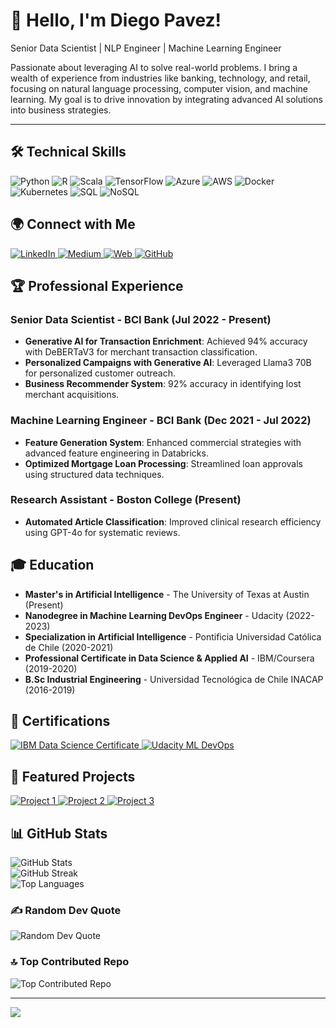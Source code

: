 <div class="center">

# 👋 Hello, I'm Diego Pavez!

Senior Data Scientist | NLP Engineer | Machine Learning Engineer

Passionate about leveraging AI to solve real-world problems. I bring a wealth of experience from industries like banking, technology, and retail, focusing on natural language processing, computer vision, and machine learning. My goal is to drive innovation by integrating advanced AI solutions into business strategies.

---

## 🛠️ Technical Skills
<div class="tech-stack">
  <img src="https://img.shields.io/badge/python-3670A0?style=for-the-badge&logo=python&logoColor=ffdd54" alt="Python">
  <img src="https://img.shields.io/badge/R-%23276DC3.svg?style=for-the-badge&logo=r&logoColor=white" alt="R">
  <img src="https://img.shields.io/badge/Scala-%23DC322F.svg?style=for-the-badge&logo=scala&logoColor=white" alt="Scala">
  <img src="https://img.shields.io/badge/TensorFlow-%23FF6F00.svg?style=for-the-badge&logo=TensorFlow&logoColor=white" alt="TensorFlow">
  <img src="https://img.shields.io/badge/Azure-%230072C6.svg?style=for-the-badge&logo=microsoftazure&logoColor=white" alt="Azure">
  <img src="https://img.shields.io/badge/AWS-%23FF9900.svg?style=for-the-badge&logo=amazon-aws&logoColor=white" alt="AWS">
  <img src="https://img.shields.io/badge/Docker-%230db7ed.svg?style=for-the-badge&logo=docker&logoColor=white" alt="Docker">
  <img src="https://img.shields.io/badge/Kubernetes-%23326ce5.svg?style=for-the-badge&logo=kubernetes&logoColor=white" alt="Kubernetes">
  <img src="https://img.shields.io/badge/SQL-%2307405e.svg?style=for-the-badge&logo=postgresql&logoColor=white" alt="SQL">
  <img src="https://img.shields.io/badge/NoSQL-%2307405e.svg?style=for-the-badge&logo=mongodb&logoColor=white" alt="NoSQL">
</div>

## 🌍 Connect with Me
<div class="social-icons">
  <a href="https://www.linkedin.com/in/diegobot/" target="_blank">
    <img src="https://img.shields.io/badge/LinkedIn-%230077B5.svg?logo=linkedin&logoColor=white" alt="LinkedIn">
  </a>
  <a href="https://medium.com/@diego.pavezo" target="_blank">
    <img src="https://img.shields.io/badge/Medium-12100E?logo=medium&logoColor=white" alt="Medium">
  </a>
  <a href="https://quartz-bonnet-553.notion.site/Voyager-DBSCAN-7924c8bf91e54d73887608e166480df0" target="_blank">
    <img src="https://img.shields.io/badge/Notion-12100E?logo=notion&logoColor=white" alt="Web">
  </a>
  <a href="https://github.com/kronenflex" target="_blank">
    <img src="https://img.shields.io/badge/GitHub-%23121011.svg?logo=github&logoColor=white" alt="GitHub">
  </a>
</div>

## 🏆 Professional Experience
### Senior Data Scientist - BCI Bank (Jul 2022 - Present)
- **Generative AI for Transaction Enrichment**: Achieved 94% accuracy with DeBERTaV3 for merchant transaction classification.
- **Personalized Campaigns with Generative AI**: Leveraged Llama3 70B for personalized customer outreach.
- **Business Recommender System**: 92% accuracy in identifying lost merchant acquisitions.

### Machine Learning Engineer - BCI Bank (Dec 2021 - Jul 2022)
- **Feature Generation System**: Enhanced commercial strategies with advanced feature engineering in Databricks.
- **Optimized Mortgage Loan Processing**: Streamlined loan approvals using structured data techniques.

### Research Assistant - Boston College (Present)
- **Automated Article Classification**: Improved clinical research efficiency using GPT-4o for systematic reviews.

## 🎓 Education
- **Master's in Artificial Intelligence** - The University of Texas at Austin (Present)
- **Nanodegree in Machine Learning DevOps Engineer** - Udacity (2022-2023)
- **Specialization in Artificial Intelligence** - Pontificia Universidad Católica de Chile (2020-2021)
- **Professional Certificate in Data Science & Applied AI** - IBM/Coursera (2019-2020)
- **B.Sc Industrial Engineering** - Universidad Tecnológica de Chile INACAP (2016-2019)

## 🏅 Certifications
<div class="certifications">
  <a href="https://www.coursera.org/account/accomplishments/certificate/CERTIFICATE_ID" target="_blank">
    <img src="https://img.shields.io/badge/IBM%20Data%20Science%20Professional%20Certificate-blue?style=flat-square&logo=ibm&logoColor=white" alt="IBM Data Science Certificate">
  </a>
  <a href="https://www.udacity.com/certificate/PFHACZMM" target="_blank">
    <img src="https://img.shields.io/badge/Udacity%20Machine%20Learning%20DevOps%20Engineer-purple?style=flat-square&logo=udacity&logoColor=white" alt="Udacity ML DevOps">
  </a>
</div>

## 🚀 Featured Projects
<div class="projects">
  <a href="https://github.com/kronenflex/project1" target="_blank">
    <img src="https://img.shields.io/badge/Project1-%23ff69b4.svg?style=flat-square&logo=github&logoColor=white" alt="Project 1">
  </a>
  <a href="https://github.com/kronenflex/project2" target="_blank">
    <img src="https://img.shields.io/badge/Project2-%23121011.svg?style=flat-square&logo=github&logoColor=white" alt="Project 2">
  </a>
  <a href="https://github.com/kronenflex/project3" target="_blank">
    <img src="https://img.shields.io/badge/Project3-%230077B5.svg?style=flat-square&logo=github&logoColor=white" alt="Project 3">
  </a>
</div>

## 📊 GitHub Stats
<img src="https://github-readme-stats.vercel.app/api?username=kronenflex&theme=catppuccin_mocha&hide_border=false&include_all_commits=false&count_private=false" alt="GitHub Stats"><br/>
<img src="https://github-readme-streak-stats.herokuapp.com/?user=kronenflex&theme=catppuccin_mocha&hide_border=false" alt="GitHub Streak"><br/>
<img src="https://github-readme-stats.vercel.app/api/top-langs/?username=kronenflex&theme=catppuccin_mocha&hide_border=false&include_all_commits=false&count_private=false&layout=compact" alt="Top Languages">

### ✍️ Random Dev Quote
<img src="https://quotes-github-readme.vercel.app/api?type=horizontal&theme=tokyonight" alt="Random Dev Quote">

### 🔝 Top Contributed Repo
<img src="https://github-contributor-stats.vercel.app/api?username=kronenflex&limit=5&theme=catppuccin_mocha&combine_all_yearly_contributions=true" alt="Top Contributed Repo">

---
[![](https://visitcount.itsvg.in/api?id=kronenflex&icon=2&color=1)](https://visitcount.itsvg.in)

</div>

